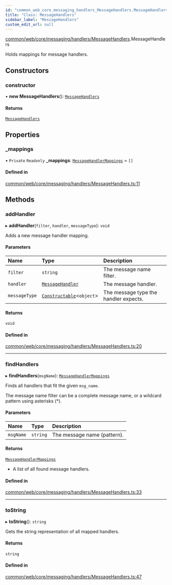 ```yaml
---
id: "common_web_core_messaging_handlers_MessageHandlers.MessageHandlers"
title: "Class: MessageHandlers"
sidebar_label: "MessageHandlers"
custom_edit_url: null
---
```


[common/web/core/messaging/handlers/MessageHandlers](../modules/common_web_core_messaging_handlers_MessageHandlers.md).MessageHandlers

Holds mappings for message handlers.

## Constructors

### constructor

• **new MessageHandlers**(): [`MessageHandlers`](common_web_core_messaging_handlers_MessageHandlers.MessageHandlers.md)

#### Returns

[`MessageHandlers`](common_web_core_messaging_handlers_MessageHandlers.MessageHandlers.md)

## Properties

### \_mappings

• `Private` `Readonly` **\_mappings**: [`MessageHandlerMappings`](../modules/common_web_core_messaging_handlers_MessageHandler.md#messagehandlermappings) = `[]`

#### Defined in

[common/web/core/messaging/handlers/MessageHandlers.ts:11](https://github.com/Soroush9978/rds-ng/blob/9a997cb/src/common/web/core/messaging/handlers/MessageHandlers.ts#L11)

## Methods

### addHandler

▸ **addHandler**(`filter`, `handler`, `messageType`): `void`

Adds a new message handler mapping.

#### Parameters

| Name | Type | Description |
| :------ | :------ | :------ |
| `filter` | `string` | The message name filter. |
| `handler` | [`MessageHandler`](../modules/common_web_core_messaging_handlers_MessageHandler.md#messagehandler) | The message handler. |
| `messageType` | [`Constructable`](../interfaces/common_web_utils_Types.Constructable.md)<`object`\> | The message type the handler expects. |

#### Returns

`void`

#### Defined in

[common/web/core/messaging/handlers/MessageHandlers.ts:20](https://github.com/Soroush9978/rds-ng/blob/9a997cb/src/common/web/core/messaging/handlers/MessageHandlers.ts#L20)

___

### findHandlers

▸ **findHandlers**(`msgName`): [`MessageHandlerMappings`](../modules/common_web_core_messaging_handlers_MessageHandler.md#messagehandlermappings)

Finds all handlers that fit the given ``msg_name``.

The message name filter can be a complete message name, or a wildcard pattern using asterisks (*).

#### Parameters

| Name | Type | Description |
| :------ | :------ | :------ |
| `msgName` | `string` | The message name (pattern). |

#### Returns

[`MessageHandlerMappings`](../modules/common_web_core_messaging_handlers_MessageHandler.md#messagehandlermappings)

- A list of all found message handlers.

#### Defined in

[common/web/core/messaging/handlers/MessageHandlers.ts:33](https://github.com/Soroush9978/rds-ng/blob/9a997cb/src/common/web/core/messaging/handlers/MessageHandlers.ts#L33)

___

### toString

▸ **toString**(): `string`

Gets the string representation of all mapped handlers.

#### Returns

`string`

#### Defined in

[common/web/core/messaging/handlers/MessageHandlers.ts:47](https://github.com/Soroush9978/rds-ng/blob/9a997cb/src/common/web/core/messaging/handlers/MessageHandlers.ts#L47)
